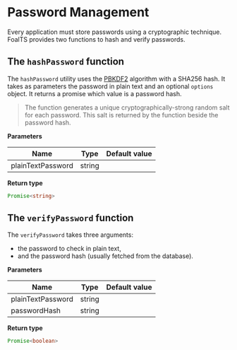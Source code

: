 # Password Management

Every application must store passwords using a cryptographic technique. FoalTS provides two functions to hash and verify passwords.

## The `hashPassword` function

The `hashPassword` utility uses the [PBKDF2](https://en.wikipedia.org/wiki/PBKDF2) algorithm with a SHA256 hash. It takes as parameters the password in plain text and an optional `options` object. It returns a promise which value is a password hash.

> The function generates a unique cryptographically-strong random salt for each password. This salt is returned by the function beside the password hash.

**Parameters**

| Name | Type | Default value |
| --- | --- | --- |
| plainTextPassword | string | |

**Return type**

```typescript
Promise<string>
```

## The `verifyPassword` function

The `verifyPassword` takes three arguments:
- the password to check in plain text,
- and the password hash (usually fetched from the database).

**Parameters**

| Name | Type | Default value |
| --- | --- | --- |
| plainTextPassword | string | |
| passwordHash | string | |

**Return type**

```typescript
Promise<boolean>
```
